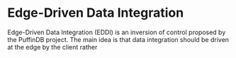 # Edge-Driven Data Integration

Edge-Driven Data Integration (EDDI) is an inversion of control proposed by the PuffinDB project. The main idea is that data integration should be driven at the edge by the client rather 
